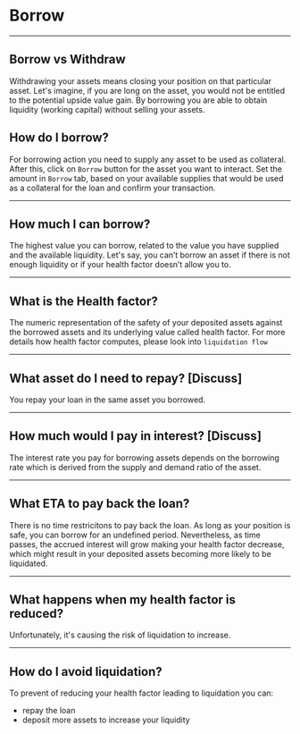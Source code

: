 # Borrow

---

## Borrow vs Withdraw

Withdrawing your assets means closing your position on that particular asset. 
Let's imagine, if you are long on the asset, you would not be entitled to the potential upside value gain. 
By borrowing you are able to obtain liquidity (working capital) without selling your assets.

## How do I borrow?

For borrowing action you need to supply any asset to be used as collateral. 
After this, click on `Borrow` button for the asset you want to interact. 
Set the amount in `Borrow` tab, based on your available supplies that would be used as a collateral for the loan and 
confirm your transaction.

---
## How much I can borrow?

The highest value you can borrow, related to the value you have supplied and the available liquidity. 
Let's say, you can’t borrow an asset if there is not enough liquidity or if your health factor doesn’t allow you to.

---
## What is the Health factor?

The numeric representation of the safety of your deposited assets against the borrowed assets and its underlying value called health factor.
For more details how health factor computes, please look into `liquidation flow`

---
## What asset do I need to repay? [Discuss]

You repay your loan in the same asset you borrowed.

---
## How much would I pay in interest?  [Discuss]

The interest rate you pay for borrowing assets depends on the borrowing rate which is derived from the supply and demand ratio of the asset.

---
## What ETA to pay back the loan?

There is no time restricitons to pay back the loan. 
As long as your position is safe, you can borrow for an undefined period. 
Nevertheless, as time passes, the accrued interest will grow making your health factor decrease, 
which might result in your deposited assets becoming more likely to be liquidated.

---
## What happens when my health factor is reduced?

Unfortunately, it's causing the risk of liquidation to increase.

---
## How do I avoid liquidation?

To prevent of reducing your health factor leading to liquidation you can:
- repay the loan  
- deposit more assets to increase your liquidity

